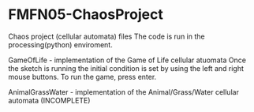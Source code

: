 # FMFN05-ChaosProject
 Chaos project (cellular automata) files
The code is run in the processing(python) enviroment.

GameOfLife - implementation of the Game of Life cellular atuomata
   Once the sketch is running the initial condition is set by using the left and right mouse buttons. To run the game, press enter.
   
AnimalGrassWater - implementation of the Animal/Grass/Water cellular automata (INCOMPLETE)
